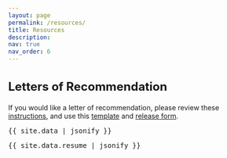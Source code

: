 ```yaml
---
layout: page
permalink: /resources/
title: Resources
description:
nav: true
nav_order: 6
---
```


<h2 style="font-size:24px;">Letters of Recommendation</h2>
<p>If you would like a letter of recommendation, please review these <a href="https://docs.google.com/viewer?url=https://raw.githubusercontent.com/slowes/saralowes.com/main/instructions_for_requesting_lor.pdf" target="_blank">instructions</a>, and use this <a href="https://docs.google.com/viewer?url=https://github.com/slowes/saralowes.com/blob/main/lor_template.xlsx?raw=true" target="_blank">template</a> and <a href="https://docs.google.com/viewer?url=https://raw.githubusercontent.com/slowes/saralowes.com/main/ucsd-letter-of-recommendation-release-form.pdf" target="_blank">release form</a>.</p>

<pre>{{ site.data | jsonify }}</pre>
<pre>{{ site.data.resume | jsonify }}</pre>
